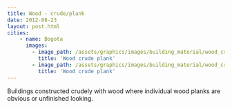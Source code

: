 ```yaml
---
title: Wood - crude/plank
date: 2012-08-23
layout: post.html
cities:
    - name: Bogota
      images:
        - image_path: /assets/graphics/images/building_material/wood_crude-plank/wood_crude-plank_bogota_01.jpg
          title: 'Wood crude plank'
        - image_path: /assets/graphics/images/building_material/wood_crude-plank/wood_crude-plank_bogota_02.jpg
          title: 'Wood crude plank'
---
```

Buildings constructed crudely with wood where individual wood planks are obvious or unfinished looking.